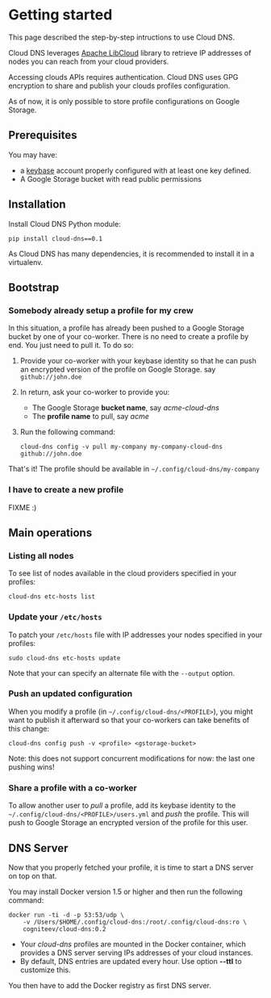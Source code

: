 # Getting started

This page described the step-by-step intructions to use Cloud DNS.

Cloud DNS leverages [Apache LibCloud](https://libcloud.apache.org/) library to retrieve IP addresses of nodes you can reach from your cloud providers.

Accessing clouds APIs requires authentication. Cloud DNS uses GPG encryption to share and publish your clouds profiles configuration.

As of now, it is only possible to store profile configurations on Google Storage.

## Prerequisites

You may have:

* a [keybase](https://keybase.io) account properly configured with at least one key defined.
* A Google Storage bucket with read public permissions

## Installation

Install Cloud DNS Python module:

```shell
pip install cloud-dns==0.1
```

As Cloud DNS has many dependencies, it is recommended to install it in a virtualenv.

## Bootstrap

### Somebody already setup a profile for my crew

In this situation, a profile has already been pushed to a Google Storage bucket by one of your co-worker. There is no need to create a profile by end. You just need to pull it. To do so:

1. Provide your co-worker with your keybase identity so that he can push an encrypted version of the profile on Google Storage. say `github://john.doe`
1. In return, ask your co-worker to provide you:
    * The Google Storage **bucket name**, say *acme-cloud-dns*
    * The **profile name** to pull, say *acme*
1. Run the following command:

    ```
    cloud-dns config -v pull my-company my-company-cloud-dns github://john.doe
    ```

That's it!
The profile should be available in `~/.config/cloud-dns/my-company`

### I have to create a new profile

FIXME :)

## Main operations

### Listing all nodes

To see list of nodes available in the cloud providers specified in your profiles:

```shell
cloud-dns etc-hosts list
```

### Update your `/etc/hosts`

To patch your `/etc/hosts` file with IP addresses your nodes specified in your profiles:

```
sudo cloud-dns etc-hosts update
```

Note that your can specify an alternate file with the `--output` option.

### Push an updated configuration

When you modify a profile (in `~/.config/cloud-dns/<PROFILE>`), you might want to publish it afterward so that your co-workers can take benefits of this change:

```shell
cloud-dns config push -v <profile> <gstorage-bucket>
```

Note: this does not support concurrent modifications for now: the last one pushing wins!

### Share a profile with a co-worker

To allow another user to *pull* a profile, add its keybase identity to the `~/.config/cloud-dns/<PROFILE>/users.yml` and *push* the profile. This will push to Google Storage an encrypted version of the profile for this user.

## DNS Server

Now that you properly fetched your profile, it is time to start a DNS server on top on that.

You may install Docker version 1.5 or higher and then run the following command:

```shell
docker run -ti -d -p 53:53/udp \
    -v /Users/$HOME/.config/cloud-dns:/root/.config/cloud-dns:ro \
    cogniteev/cloud-dns:0.2
```

* Your *cloud-dns* profiles are mounted in the Docker container, which provides a DNS server serving IPs addresses of your cloud instances.
* By default, DNS entries are updated every hour. Use option **--ttl** to customize this.

You then have to add the Docker registry as first DNS server.
